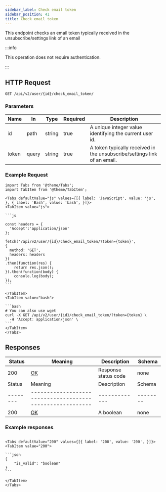 ```yaml
---
sidebar_label: Check email token
sidebar_position: 41
title: Check email token
---
```


This endpoint checks an email token typically received in the unsubscribe/settings link of an email

:::info

This operation does not require authentication.

:::

## HTTP Request

`GET /api/v2/user/{id}/check_email_token/`

### Parameters

| Name  | In    | Type   | Required | Description                                                              |
|-------|-------|--------|----------|--------------------------------------------------------------------------|
| id    | path  | string | true     | A unique integer value identifying the current user id.                  |
| token | query | string | true     | A token typically received in the unsubscribe/settings link of an email. |


### Example Request

````mdx-code-block
import Tabs from '@theme/Tabs';
import TabItem from '@theme/TabItem';

<Tabs defaultValue="js" values={[{ label: 'JavaScript', value: 'js', }, { label: 'Bash', value: 'bash', }]}>
<TabItem value="js">

```js

const headers = {
  'Accept':'application/json'
};

fetch('/api/v2/user/{id}/check_email_token/?token={token}',
{
  method: 'GET',
  headers: headers
})
.then(function(res) {
    return res.json();
}).then(function(body) {
    console.log(body);
});
```

</TabItem>
<TabItem value="bash">

```bash
# You can also use wget
curl -X GET /api/v2/user/{id}/check_email_token/?token={token} \
  -H 'Accept: application/json' \
```
</TabItem>
</Tabs>
````

## Responses

|Status|Meaning|Description|Schema|
|---|---|--|---|
|200|[OK](https://tools.ietf.org/html/rfc7231#section-6.3.1)|Response status code|none|
| Status | Meaning                                                 | Description | Schema |
|--------|---------------------------------------------------------|-------------|--------|
| 200    | [OK](https://tools.ietf.org/html/rfc7231#section-6.3.1) | A boolean   | none   |

### Example responses


````mdx-code-block

<Tabs defaultValue="200" values={[{ label: '200', value: '200', }]}>
<TabItem value="200">

```json
{
    "is_valid": "boolean"
}
```

</TabItem>
</Tabs>
````




